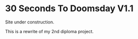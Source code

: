 # 30 Seconds To Doomsday V1.1

Site under construction.

This is a rewrite of my 2nd diploma project.
